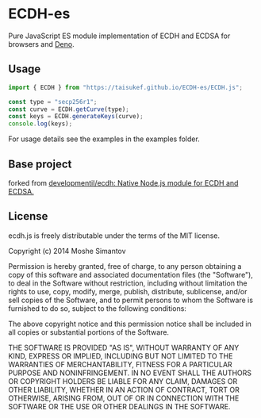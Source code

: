 # ECDH-es

Pure JavaScript ES module implementation of ECDH and ECDSA for browsers and [Deno](https://deno.langd/).

## Usage

```js
import { ECDH } from "https://taisukef.github.io/ECDH-es/ECDH.js";

const type = "secp256r1";
const curve = ECDH.getCurve(type);
const keys = ECDH.generateKeys(curve);
console.log(keys);
```

For usage details see the examples in the examples folder.

## Base project

forked from [developmentil/ecdh: Native Node.js module for ECDH and ECDSA.](https://github.com/developmentil/ecdh)

## License

ecdh.js is freely distributable under the terms of the MIT license.

Copyright (c) 2014 Moshe Simantov

Permission is hereby granted, free of charge, to any person obtaining a copy of this software and associated documentation
files (the "Software"), to deal in the Software without restriction, including without limitation the rights to use,
copy, modify, merge, publish, distribute, sublicense, and/or sell copies of the Software, and to permit persons to whom the Software is furnished to do so, subject to the following conditions:

The above copyright notice and this permission notice shall be included in all copies or substantial portions of the Software.

THE SOFTWARE IS PROVIDED "AS IS", WITHOUT WARRANTY OF ANY KIND, EXPRESS OR IMPLIED, INCLUDING BUT NOT LIMITED TO THE WARRANTIES OF MERCHANTABILITY, FITNESS FOR A PARTICULAR PURPOSE AND NONINFRINGEMENT. IN NO EVENT SHALL THE AUTHORS OR COPYRIGHT HOLDERS BE LIABLE FOR ANY CLAIM, DAMAGES OR OTHER LIABILITY, WHETHER IN AN ACTION OF CONTRACT, TORT OR OTHERWISE, ARISING FROM, OUT OF OR IN CONNECTION WITH THE SOFTWARE OR THE USE OR OTHER DEALINGS IN THE SOFTWARE.
